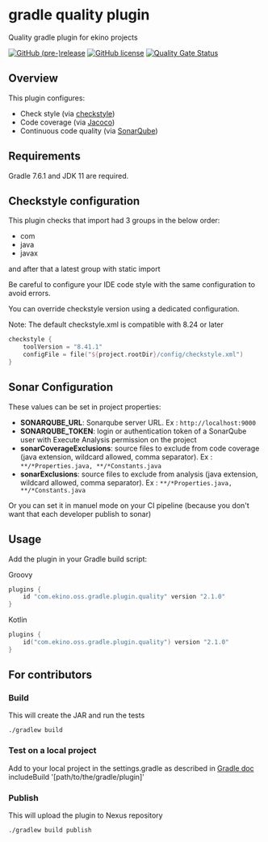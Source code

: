 #  gradle quality plugin

Quality gradle plugin for ekino projects

[![GitHub (pre-)release](https://img.shields.io/github/release/ekino/gradle-quality-plugin.svg)](https://github.com/ekino/gradle-quality-plugin/releases)
[![GitHub license](https://img.shields.io/github/license/ekino/gradle-quality-plugin.svg)](https://github.com/ekino/gradle-quality-plugin/blob/master/LICENSE.md)
[![Quality Gate Status](https://sonarcloud.io/api/project_badges/measure?project=ekino_gradle-quality-plugin&metric=alert_status)](https://sonarcloud.io/dashboard?id=ekino_gradle-quality-plugin)

## Overview

This plugin configures:

* Check style (via [checkstyle](http://checkstyle.sourceforge.net/))
* Code coverage (via [Jacoco](http://www.jacoco.org/))
* Continuous code quality (via [SonarQube](https://www.sonarqube.org/))

## Requirements

Gradle 7.6.1 and JDK 11 are required.

## Checkstyle configuration

This plugin checks that import had 3 groups in the below order:

* com
* java
* javax

and after that a latest group with static import

Be careful to configure your IDE code style with the same configuration to avoid errors.

You can override checkstyle version using a dedicated configuration.

Note: The default checkstyle.xml is compatible with 8.24 or later 

```kotlin
checkstyle {
    toolVersion = "8.41.1"
    configFile = file("${project.rootDir}/config/checkstyle.xml")
}
```

## Sonar Configuration

These values can be set in project properties:

* **SONARQUBE_URL**: Sonarqube server URL. Ex : `http://localhost:9000`
* **SONARQUBE_TOKEN**: login or authentication token of a SonarQube user with Execute Analysis permission on the project
* **sonarCoverageExclusions**: source files to exclude from code coverage (java extension, wildcard allowed, comma separator). Ex : `**/*Properties.java, **/*Constants.java`
* **sonarExclusions**: source files to exclude from analysis (java extension, wildcard allowed, comma separator). Ex : `**/*Properties.java, **/*Constants.java`

Or you can set it in manuel mode on your CI pipeline (because you don't want that each developer publish to sonar)

## Usage

Add the plugin in your Gradle build script:

Groovy
```groovy
plugins {
    id "com.ekino.oss.gradle.plugin.quality" version "2.1.0"
}
```

Kotlin
```kotlin
plugins {
    id("com.ekino.oss.gradle.plugin.quality") version "2.1.0"
}
```

## For contributors

### Build

This will create the JAR and run the tests

    ./gradlew build

### Test on a local project 

Add to your local project in the settings.gradle as described in [Gradle doc](https://docs.gradle.org/nightly/userguide/testing_gradle_plugins.html#verify-url-cmd-output)
includeBuild '[path/to/the/gradle/plugin]'

### Publish

This will upload the plugin to Nexus repository

    ./gradlew build publish
